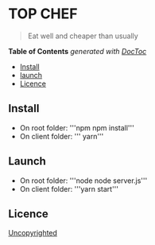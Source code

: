 # TOP CHEF

> Eat well and cheaper than usually

**Table of Contents**  *generated with [DocToc](https://github.com/thlorenz/doctoc)*

- [Install](#install)
- [launch](#launch)
- [Licence](#licence)

## Install
- On root folder: '''npm npm install'''
- On client folder: ''' yarn'''

## Launch
- On root folder: '''node node server.js'''
- On client folder: '''yarn start'''

## Licence

[Uncopyrighted](http://zenhabits.net/uncopyright/)
